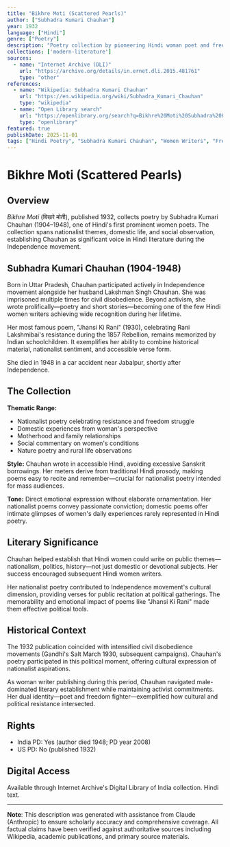 ```yaml
---
title: "Bikhre Moti (Scattered Pearls)"
author: ["Subhadra Kumari Chauhan"]
year: 1932
language: ["Hindi"]
genre: ["Poetry"]
description: "Poetry collection by pioneering Hindi woman poet and freedom fighter. Known for nationalist poem 'Jhansi Ki Rani,' Chauhan's work combines patriotic themes with domestic experiences, establishing significant female voice in Hindi poetry during Independence movement."
collections: ['modern-literature']
sources:
  - name: "Internet Archive (DLI)"
    url: "https://archive.org/details/in.ernet.dli.2015.481761"
    type: "other"
references:
  - name: "Wikipedia: Subhadra Kumari Chauhan"
    url: "https://en.wikipedia.org/wiki/Subhadra_Kumari_Chauhan"
    type: "wikipedia"
  - name: "Open Library search"
    url: "https://openlibrary.org/search?q=Bikhre%20Moti%20Subhadra%20Kumari%20Chauhan"
    type: "openlibrary"
featured: true
publishDate: 2025-11-01
tags: ["Hindi Poetry", "Subhadra Kumari Chauhan", "Women Writers", "Freedom Movement", "Nationalism", "20th Century"]
---
```


# Bikhre Moti (Scattered Pearls)

## Overview

*Bikhre Moti* (बिखरे मोती), published 1932, collects poetry by Subhadra Kumari Chauhan (1904–1948), one of Hindi's first prominent women poets. The collection spans nationalist themes, domestic life, and social observation, establishing Chauhan as significant voice in Hindi literature during the Independence movement.

## Subhadra Kumari Chauhan (1904-1948)

Born in Uttar Pradesh, Chauhan participated actively in Independence movement alongside her husband Lakshman Singh Chauhan. She was imprisoned multiple times for civil disobedience. Beyond activism, she wrote prolifically—poetry and short stories—becoming one of the few Hindi women writers achieving wide recognition during her lifetime.

Her most famous poem, "Jhansi Ki Rani" (1930), celebrating Rani Lakshmibai's resistance during the 1857 Rebellion, remains memorized by Indian schoolchildren. It exemplifies her ability to combine historical material, nationalist sentiment, and accessible verse form.

She died in 1948 in a car accident near Jabalpur, shortly after Independence.

## The Collection

**Thematic Range:**
- Nationalist poetry celebrating resistance and freedom struggle
- Domestic experiences from woman's perspective
- Motherhood and family relationships
- Social commentary on women's conditions
- Nature poetry and rural life observations

**Style:** Chauhan wrote in accessible Hindi, avoiding excessive Sanskrit borrowings. Her meters derive from traditional Hindi prosody, making poems easy to recite and remember—crucial for nationalist poetry intended for mass audiences.

**Tone:** Direct emotional expression without elaborate ornamentation. Her nationalist poems convey passionate conviction; domestic poems offer intimate glimpses of women's daily experiences rarely represented in Hindi poetry.

## Literary Significance

Chauhan helped establish that Hindi women could write on public themes—nationalism, politics, history—not just domestic or devotional subjects. Her success encouraged subsequent Hindi women writers.

Her nationalist poetry contributed to Independence movement's cultural dimension, providing verses for public recitation at political gatherings. The memorability and emotional impact of poems like "Jhansi Ki Rani" made them effective political tools.

## Historical Context

The 1932 publication coincided with intensified civil disobedience movements (Gandhi's Salt March 1930, subsequent campaigns). Chauhan's poetry participated in this political moment, offering cultural expression of nationalist aspirations.

As woman writer publishing during this period, Chauhan navigated male-dominated literary establishment while maintaining activist commitments. Her dual identity—poet and freedom fighter—exemplified how cultural and political resistance intersected.

## Rights

- India PD: Yes (author died 1948; PD year 2008)
- US PD: No (published 1932)

## Digital Access

Available through Internet Archive's Digital Library of India collection. Hindi text.

---

**Note**: This description was generated with assistance from Claude (Anthropic) to ensure scholarly accuracy and comprehensive coverage. All factual claims have been verified against authoritative sources including Wikipedia, academic publications, and primary source materials.
